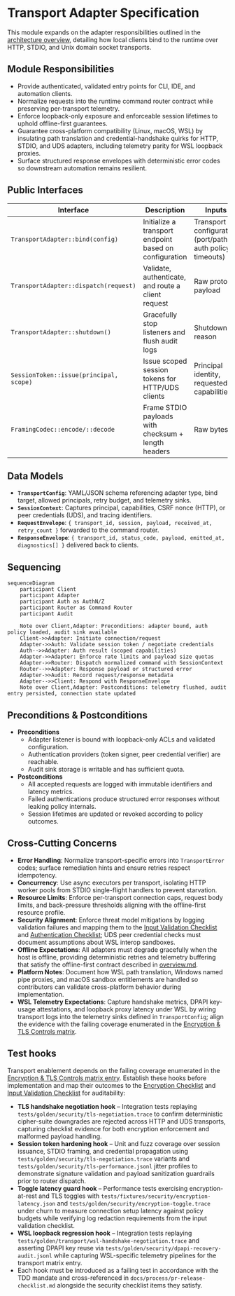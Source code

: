 # Transport Adapter Specification

This module expands on the adapter responsibilities outlined in the [architecture overview](./overview.md), detailing how local clients bind to the runtime over HTTP, STDIO, and Unix domain socket transports.

## Module Responsibilities
- Provide authenticated, validated entry points for CLI, IDE, and automation clients.
- Normalize requests into the runtime command router contract while preserving per-transport telemetry.
- Enforce loopback-only exposure and enforceable session lifetimes to uphold offline-first guarantees.
- Guarantee cross-platform compatibility (Linux, macOS, WSL) by insulating path translation and credential-handshake quirks for HTTP, STDIO, and UDS adapters, including telemetry parity for WSL loopback proxies.
- Surface structured response envelopes with deterministic error codes so downstream automation remains resilient.

## Public Interfaces

| Interface | Description | Inputs | Outputs |
|-----------|-------------|--------|---------|
| `TransportAdapter::bind(config)` | Initialize a transport endpoint based on configuration | Transport configuration (port/path, auth policy, timeouts) | Running listener handle, lifecycle hooks |
| `TransportAdapter::dispatch(request)` | Validate, authenticate, and route a client request | Raw protocol payload | Normalized runtime command + context |
| `TransportAdapter::shutdown()` | Gracefully stop listeners and flush audit logs | Shutdown reason | Confirmation of teardown + persisted audit pointers |
| `SessionToken::issue(principal, scope)` | Issue scoped session tokens for HTTP/UDS clients | Principal identity, requested capabilities | Signed session token |
| `FramingCodec::encode/::decode` | Frame STDIO payloads with checksum + length headers | Raw bytes | Structured payload (request or response) |

## Data Models
- **`TransportConfig`**: YAML/JSON schema referencing adapter type, bind target, allowed principals, retry budget, and telemetry sinks.
- **`SessionContext`**: Captures principal, capabilities, CSRF nonce (HTTP), or peer credentials (UDS), and tracing identifiers.
- **`RequestEnvelope`**: `{ transport_id, session, payload, received_at, retry_count }` forwarded to the command router.
- **`ResponseEnvelope`**: `{ transport_id, status_code, payload, emitted_at, diagnostics[] }` delivered back to clients.

## Sequencing

```mermaid
sequenceDiagram
    participant Client
    participant Adapter
    participant Auth as AuthN/Z
    participant Router as Command Router
    participant Audit

    Note over Client,Adapter: Preconditions: adapter bound, auth policy loaded, audit sink available
    Client->>Adapter: Initiate connection/request
    Adapter->>Auth: Validate session token / negotiate credentials
    Auth-->>Adapter: Auth result (scoped capabilities)
    Adapter->>Adapter: Enforce rate limits and payload size quotas
    Adapter->>Router: Dispatch normalized command with SessionContext
    Router-->>Adapter: Response payload or structured error
    Adapter->>Audit: Record request/response metadata
    Adapter-->>Client: Respond with ResponseEnvelope
    Note over Client,Adapter: Postconditions: telemetry flushed, audit entry persisted, connection state updated
```

## Preconditions & Postconditions
- **Preconditions**
  - Adapter listener is bound with loopback-only ACLs and validated configuration.
  - Authentication providers (token signer, peer credential verifier) are reachable.
  - Audit sink storage is writable and has sufficient quota.
- **Postconditions**
  - All accepted requests are logged with immutable identifiers and latency metrics.
  - Failed authentications produce structured error responses without leaking policy internals.
  - Session lifetimes are updated or revoked according to policy outcomes.

## Cross-Cutting Concerns
- **Error Handling**: Normalize transport-specific errors into `TransportError` codes; surface remediation hints and ensure retries respect idempotency.
- **Concurrency**: Use async executors per transport, isolating HTTP worker pools from STDIO single-flight handlers to prevent starvation.
- **Resource Limits**: Enforce per-transport connection caps, request body limits, and back-pressure thresholds aligning with the offline-first resource profile.
- **Security Alignment**: Enforce threat model mitigations by logging validation failures and mapping them to the [Input Validation Checklist](../security/threat-model.md#input-validation-checklist) and [Authentication Checklist](../security/threat-model.md#authentication-checklist); UDS peer credential checks must document assumptions about WSL interop sandboxes.
- **Offline Expectations**: All adapters must degrade gracefully when the host is offline, providing deterministic retries and telemetry buffering that satisfy the offline-first contract described in [overview.md](./overview.md).
- **Platform Notes**: Document how WSL path translation, Windows named pipe proxies, and macOS sandbox entitlements are handled so contributors can validate cross-platform behavior during implementation.
- **WSL Telemetry Expectations**: Capture handshake metrics, DPAPI key-usage attestations, and loopback proxy latency under WSL by wiring transport logs into the telemetry sinks defined in `TransportConfig`; align the evidence with the failing coverage enumerated in the [Encryption & TLS Controls matrix](../testing/test-matrix.md#encryption--tls-controls).

## Test hooks
Transport enablement depends on the failing coverage enumerated in the [Encryption & TLS Controls matrix entry](../testing/test-matrix.md#encryption--tls-controls). Establish these hooks before implementation and map their outcomes to the [Encryption Checklist](../security/threat-model.md#encryption-checklist) and [Input Validation Checklist](../security/threat-model.md#input-validation-checklist) for auditability:
- **TLS handshake negotiation hook** – Integration tests replaying `tests/golden/security/tls-negotiation.trace` to confirm deterministic cipher-suite downgrades are rejected across HTTP and UDS transports, capturing checklist evidence for both encryption enforcement and malformed payload handling.
- **Session token hardening hook** – Unit and fuzz coverage over session issuance, STDIO framing, and credential propagation using `tests/golden/security/tls-negotiation.trace` variants and `tests/golden/security/tls-performance.jsonl` jitter profiles to demonstrate signature validation and payload sanitization guardrails prior to router dispatch.
- **Toggle latency guard hook** – Performance tests exercising encryption-at-rest and TLS toggles with `tests/fixtures/security/encryption-latency.json` and `tests/golden/security/encryption-toggle.trace` under churn to measure connection setup latency against policy budgets while verifying log redaction requirements from the input validation checklist.
- **WSL loopback regression hook** – Integration tests replaying `tests/golden/transport/wsl-handshake-negotiation.trace` and asserting DPAPI key reuse via `tests/golden/security/dpapi-recovery-audit.jsonl` while capturing WSL-specific telemetry pipelines for the transport matrix entry.
- Each hook must be introduced as a failing test in accordance with the TDD mandate and cross-referenced in `docs/process/pr-release-checklist.md` alongside the security checklist items they satisfy.
